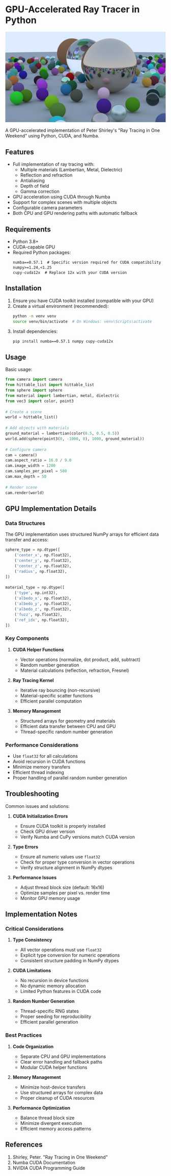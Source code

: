 # GPU-Accelerated Ray Tracer in Python

![](image.png)

A GPU-accelerated implementation of Peter Shirley's "Ray Tracing in One Weekend" using Python, CUDA, and Numba.

## Features

- Full implementation of ray tracing with:
  - Multiple materials (Lambertian, Metal, Dielectric)
  - Reflection and refraction
  - Antialiasing
  - Depth of field
  - Gamma correction
- GPU acceleration using CUDA through Numba
- Support for complex scenes with multiple objects
- Configurable camera parameters
- Both CPU and GPU rendering paths with automatic fallback

## Requirements

- Python 3.8+
- CUDA-capable GPU
- Required Python packages:
  ```
  numba==0.57.1  # Specific version required for CUDA compatibility
  numpy>=1.24,<1.25
  cupy-cuda12x  # Replace 12x with your CUDA version
  ```

## Installation

1. Ensure you have CUDA toolkit installed (compatible with your GPU)
2. Create a virtual environment (recommended):
   ```bash
   python -m venv venv
   source venv/bin/activate  # On Windows: venv\Scripts\activate
   ```
3. Install dependencies:
   ```bash
   pip install numba==0.57.1 numpy cupy-cuda12x
   ```

## Usage

Basic usage:
```python
from camera import camera
from hittable_list import hittable_list
from sphere import sphere
from material import lambertian, metal, dielectric
from vec3 import color, point3

# Create a scene
world = hittable_list()

# Add objects with materials
ground_material = lambertian(color(0.5, 0.5, 0.5))
world.add(sphere(point3(0, -1000, 0), 1000, ground_material))

# Configure camera
cam = camera()
cam.aspect_ratio = 16.0 / 9.0
cam.image_width = 1200
cam.samples_per_pixel = 500
cam.max_depth = 50

# Render scene
cam.render(world)
```

## GPU Implementation Details

### Data Structures
The GPU implementation uses structured NumPy arrays for efficient data transfer and access:

```python
sphere_type = np.dtype([
    ('center_x', np.float32),
    ('center_y', np.float32),
    ('center_z', np.float32),
    ('radius', np.float32),
])

material_type = np.dtype([
    ('type', np.int32),
    ('albedo_x', np.float32),
    ('albedo_y', np.float32),
    ('albedo_z', np.float32),
    ('fuzz', np.float32),
    ('ref_idx', np.float32),
])
```

### Key Components

1. **CUDA Helper Functions**
   - Vector operations (normalize, dot product, add, subtract)
   - Random number generation
   - Material calculations (reflection, refraction, Fresnel)

2. **Ray Tracing Kernel**
   - Iterative ray bouncing (non-recursive)
   - Material-specific scatter functions
   - Efficient parallel computation

3. **Memory Management**
   - Structured arrays for geometry and materials
   - Efficient data transfer between CPU and GPU
   - Thread-specific random number generation

### Performance Considerations

- Use `float32` for all calculations
- Avoid recursion in CUDA functions
- Minimize memory transfers
- Efficient thread indexing
- Proper handling of parallel random number generation

## Troubleshooting

Common issues and solutions:

1. **CUDA Initialization Errors**
   - Ensure CUDA toolkit is properly installed
   - Check GPU driver version
   - Verify Numba and CuPy versions match CUDA version

2. **Type Errors**
   - Ensure all numeric values use `float32`
   - Check for proper type conversion in vector operations
   - Verify structure alignment in NumPy dtypes

3. **Performance Issues**
   - Adjust thread block size (default: 16x16)
   - Optimize samples per pixel vs. render time
   - Monitor GPU memory usage

## Implementation Notes

### Critical Considerations

1. **Type Consistency**
   - All vector operations must use `float32`
   - Explicit type conversion for numeric operations
   - Consistent structure padding in NumPy dtypes

2. **CUDA Limitations**
   - No recursion in device functions
   - No dynamic memory allocation
   - Limited Python features in CUDA code

3. **Random Number Generation**
   - Thread-specific RNG states
   - Proper seeding for reproducibility
   - Efficient parallel generation

### Best Practices

1. **Code Organization**
   - Separate CPU and GPU implementations
   - Clear error handling and fallback paths
   - Modular CUDA helper functions

2. **Memory Management**
   - Minimize host-device transfers
   - Use structured arrays for complex data
   - Proper cleanup of CUDA resources

3. **Performance Optimization**
   - Balance thread block size
   - Minimize divergent execution
   - Efficient memory access patterns

## References

1. Shirley, Peter. "Ray Tracing in One Weekend"
2. Numba CUDA Documentation
3. NVIDIA CUDA Programming Guide 
